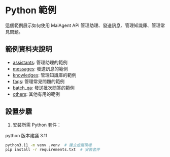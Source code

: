 # Python 範例

這個範例展示如何使用 MaiAgent API 管理助理、發送訊息、管理知識庫、管理常見問題。

## 範例資料夾說明

- [assistants](assistants/): 管理助理的範例
- [messages](messages/): 發送訊息的範例
- [knowledges](knowledges/): 管理知識庫的範例
- [faqs](faqs/): 管理常見問題的範例
- [batch_qa](batch_qa/): 發送批次問答的範例
- [others](others/): 其他有用的範例

## 設置步驟

1. 安裝所需 Python 套件：

python 版本建議 3.11

```bash
python3.11 -m venv .venv  # 建立虛擬環境
pip install -r requirements.txt  # 安裝套件
```
